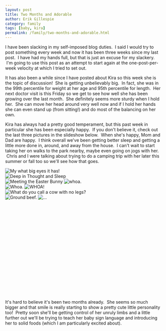 ```yaml
---
layout: post
title: Two Months and Adorable
author: Erik Gillespie
category: family
tags: [baby, kira]
permalink: /family/two-months-and-adorable.html
---
```


I have been slacking in my self-imposed blog duties.  I said I would try to post something every week and now it has been three weeks since my last post.  I have had my hands full, but that is just an excuse for my slackery.  I'm going to use this post as an attempt to start again at the one-post-per-week velocity at which I tried to set out.

It has also been a while since I have posted about Kira so this week she is the topic of discussion!  She is getting unbelievably big.  In fact, she was in the 99th percentile for weight at her age and 95th percentile for length.  Her next doctor visit is this Friday so we get to see how well she has been growing over the last month.  She definitely seems more sturdy when I hold her.  She can move her head around very well now and if I hold her hands she can even stand up (from sitting!) and do most of the balancing on her own.

Kira has always had a pretty good temperament, but this past week in particular she has been especially happy.  If you don't believe it, check out the last three pictures in the slideshow below.  When she's happy, Mom and Dad are happy.  I think overall we've been getting better sleep and getting a little more done in, around, and away from the house.  I can't wait to start taking her on walks to the park nearby, maybe even going on jogs with her.  Chris and I were talking about trying to do a camping trip with her later this summer or fall too so we'll see how that goes.

<div class="gala" style="width:306px; height:408px">
  <img src="/img/bigeyedunicorndragonbeanie.jpg" alt="My what big eyes it has!"/>
  <img src="/img/deepinthoughtandsleep.jpg" alt="Deep in Thought and Sleep"/>
  <img src="/img/easterbunny.jpg" alt="Meeting the Easter Bunny"/>
  <img src="/img/whoa3.jpg" alt="whoa."/>
  <img src="/img/whoa2.jpg" alt="Whoa."/>
  <img src="/img/whoa1.jpg" alt="WHOA!"/>
  <img src="/img/happy1.jpg" alt="What do you call a cow with no legs?"/>
  <img src="/img/happy2.jpg" alt="Ground beef."/>
  <img src="/img/happy3.jpg" alt="..."/>
</div>

It's hard to believe it's been two months already.  She seems so much bigger and that smile is really starting to show a pretty cute little personality too!  Pretty soon she'll be getting control of her unruly limbs and a little further out we'll be trying to teach her baby sign language and introducing her to solid foods (which I am particularly excited about).
